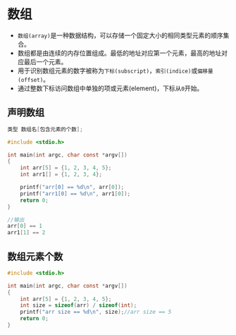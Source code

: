 # 数组

* `数组(array)`是一种数据结构，可以存储一个固定大小的相同类型元素的顺序集合。
* 数组都是由连续的内存位置组成。最低的地址对应第一个元素，最高的地址对应最后一个元素。
* 用于识别数组元素的数字被称为`下标(subscript)`，`索引(indice)`或`偏移量(offset)`。
* 通过整数下标访问数组中单独的项或元素(element)，下标从`0`开始。

## 声明数组

```c
类型 数组名[包含元素的个数];
```

```c
#include <stdio.h>

int main(int argc, char const *argv[])
{
    int arr[5] = {1, 2, 3, 4, 5};
    int arr1[] = {1, 2, 3, 4};

    printf("arr[0] == %d\n", arr[0]);
    printf("arr1[0] == %d\n", arr1[0]);
    return 0;
}
```

```c
//输出
arr[0] == 1
arr1[1] == 2
```

## 数组元素个数

```c
#include <stdio.h>

int main(int argc, char const *argv[])
{
    int arr[5] = {1, 2, 3, 4, 5};
    int size = sizeof(arr) / sizeof(int);
    printf("arr size == %d\n", size);//arr size == 5
    return 0;
}
```